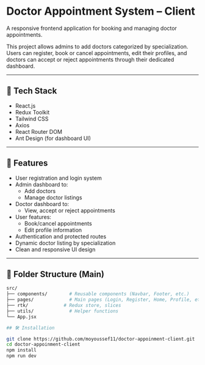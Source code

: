 # Doctor Appointment System – Client

A responsive frontend application for booking and managing doctor appointments.

This project allows admins to add doctors categorized by specialization. Users can register, book or cancel appointments, edit their profiles, and doctors can accept or reject appointments through their dedicated dashboard.

---

## 🚀 Tech Stack

- React.js
- Redux Toolkit
- Tailwind CSS
- Axios
- React Router DOM
- Ant Design (for dashboard UI)

---

## 🧰 Features

- User registration and login system
- Admin dashboard to:
  - Add doctors
  - Manage doctor listings
- Doctor dashboard to:
  - View, accept or reject appointments
- User features:
  - Book/cancel appointments
  - Edit profile information
- Authentication and protected routes
- Dynamic doctor listing by specialization
- Clean and responsive UI design

---

## 📂 Folder Structure (Main)

```bash
src/
├── components/        # Reusable components (Navbar, Footer, etc.)
├── pages/             # Main pages (Login, Register, Home, Profile, etc.)
├── rtk/             # Redux store, slices
├── utils/             # Helper functions 
└── App.jsx

## 🛠️ Installation

git clone https://github.com/moyoussef11/doctor-appoinment-client.git
cd doctor-appoinment-client
npm install
npm run dev

